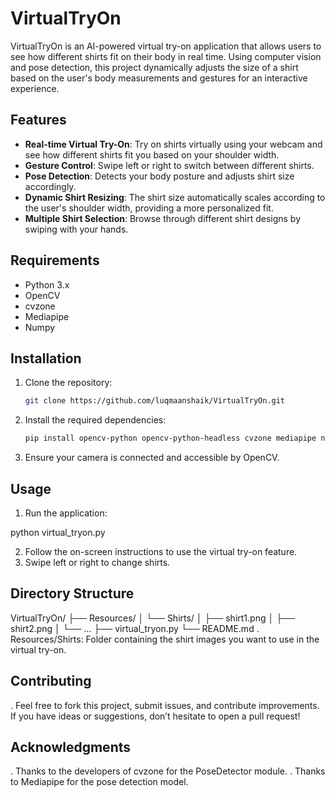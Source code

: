# VirtualTryOn

VirtualTryOn is an AI-powered virtual try-on application that allows users to see how different shirts fit on their body in real time. Using computer vision and pose detection, this project dynamically adjusts the size of a shirt based on the user's body measurements and gestures for an interactive experience.

## Features

- **Real-time Virtual Try-On**: Try on shirts virtually using your webcam and see how different shirts fit you based on your shoulder width.
- **Gesture Control**: Swipe left or right to switch between different shirts.
- **Pose Detection**: Detects your body posture and adjusts shirt size accordingly.
- **Dynamic Shirt Resizing**: The shirt size automatically scales according to the user's shoulder width, providing a more personalized fit.
- **Multiple Shirt Selection**: Browse through different shirt designs by swiping with your hands.

## Requirements

- Python 3.x
- OpenCV
- cvzone
- Mediapipe
- Numpy

## Installation

1. Clone the repository:
   ```bash
   git clone https://github.com/luqmaanshaik/VirtualTryOn.git
2. Install the required dependencies:
   ```bash
   pip install opencv-python opencv-python-headless cvzone mediapipe numpy

3. Ensure your camera is connected and accessible by OpenCV.
## Usage
1. Run the application:

python virtual_tryon.py

2. Follow the on-screen instructions to use the virtual try-on feature.
3. Swipe left or right to change shirts.

## Directory Structure

VirtualTryOn/
├── Resources/
│   └── Shirts/
│       ├── shirt1.png
│       ├── shirt2.png
│       └── ...
├── virtual_tryon.py
└── README.md
. Resources/Shirts: Folder containing the shirt images you want to use in the virtual try-on.

## Contributing
. Feel free to fork this project, submit issues, and contribute improvements. If you have ideas or suggestions, don’t hesitate to open a pull request!

## Acknowledgments
. Thanks to the developers of cvzone for the PoseDetector module.
. Thanks to Mediapipe for the pose detection model.
